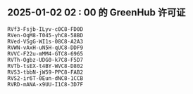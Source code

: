 ## 2025-01-02 02 : 00 的 GreenHub 许可证
```
RVf3-Fsjb-ILyv-c0C8-FD0D
RVen-OqM8-T045-yhC8-58BD
RVed-VSgG-WI1s-08C8-A2A3
RVWN-vAxH-uN5H-qUC8-DDF9
RVVC-F22u-mMM4-GTC8-6965
RVTh-Ogbz-UDG0-k7C8-F5D7
RVTb-tsEX-t4BY-WVC8-D802
RVS3-tbbN-jW59-PPC8-FAB2
RVS2-ir6T-0Eun-dNC8-1CCB
RVRD-mANA-x9UU-I1C8-3D7F
```
